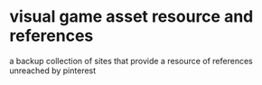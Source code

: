 # visual game asset resource and references
 a backup collection of sites that provide a resource of references unreached by pinterest
